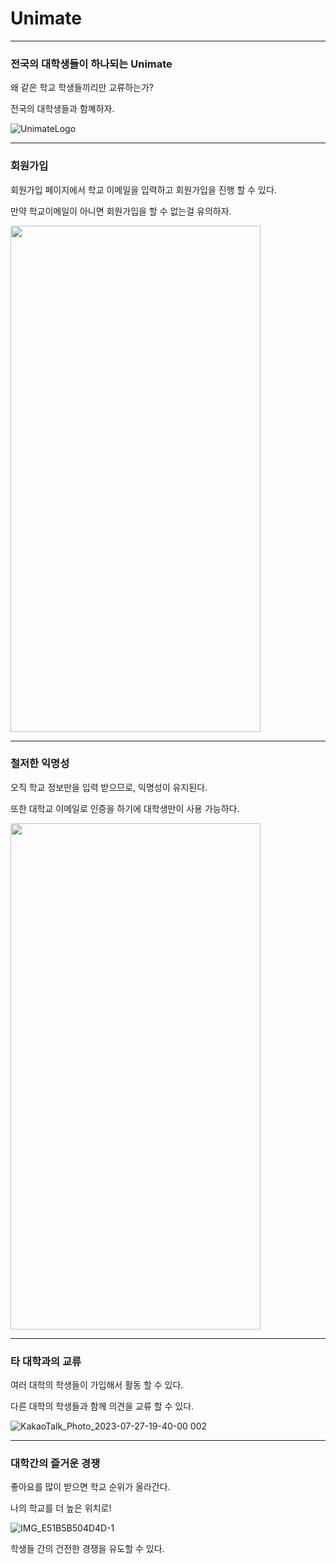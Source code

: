 # Unimate
---

### 전국의 대학생들이 하나되는 Unimate

왜 같은 학교 학생들끼리만 교류하는가?

전국의 대학생들과 함꼐하자.

![UnimateLogo](https://github.com/cactus-y/Unimate_front/assets/106647507/8767ccb6-b5d7-49d1-904b-dbfaa3cfd27a)

---

### 회원가입

회원가입 페이지에서 학교 이메일을 입력하고 회원가입을 진행 할 수 있다.

만약 학교이메일이 아니면 회원가입을 할 수 없는걸 유의하자.

<img src="https://github.com/cactus-y/Unimate_front/assets/106647507/ea8fcb76-fe31-41f4-901c-ef632f05afb3" width="400" height="810">


---

### 철저한 익명성

오직 학교 정보만을 입력 받으므로, 익명성이 유지된다.

또한 대학교 이메일로 인증을 하기에 대학생만이 사용 가능하다.

<img src="https://github.com/cactus-y/Unimate_front/assets/106647507/72dd800b-93d1-4629-bdb9-e25123e57a94" width="400" height="810">



---

### 타 대학과의 교류

여러 대학의 학생들이 가입해서 활동 할 수 있다.

다른 대학의 학생들과 함께 의견을 교류 할 수 있다.

![KakaoTalk_Photo_2023-07-27-19-40-00 002](https://github.com/cactus-y/Unimate_front/assets/55349972/eb7bcfda-e7e4-49e0-87b0-563c20221552)


---

### 대학간의 즐거운 경쟁

좋아요를 많이 받으면 학교 순위가 올라간다.

나의 학교를 더 높은 위치로!

![IMG_E51B5B504D4D-1](https://github.com/cactus-y/Unimate_front/assets/106647507/cf563ff4-cb53-479b-a6fe-8df513d8c942)

학생들 간의 건전한 경쟁을 유도할 수 있다.


